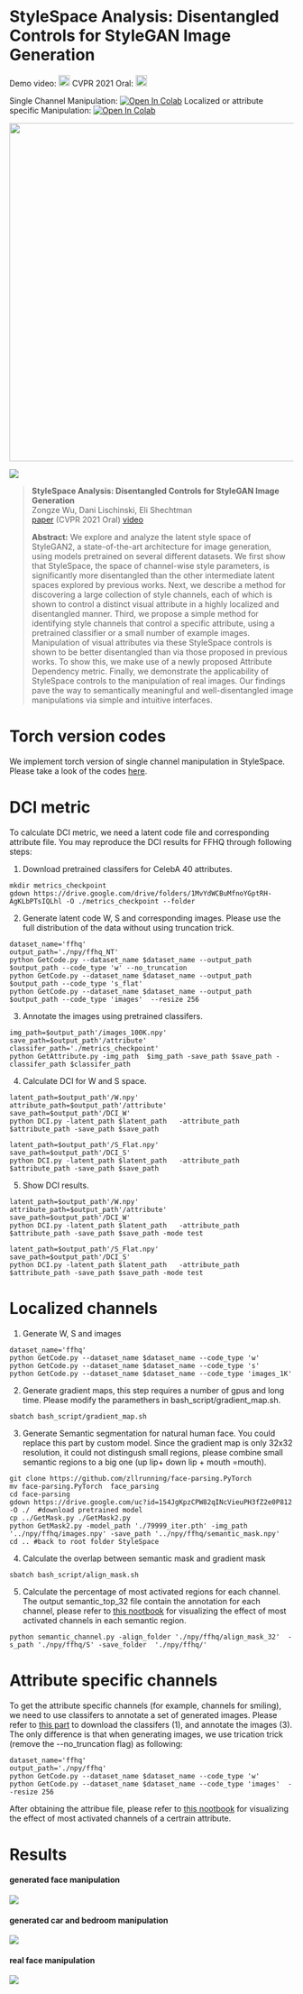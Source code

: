 # StyleSpace Analysis: Disentangled Controls for StyleGAN Image Generation 

Demo video: <a href="https://youtu.be/U7qRotRGr1w"><img src="https://img.shields.io/badge/-YouTube-red?&style=for-the-badge&logo=youtube&logoColor=white" height=20></a>
CVPR 2021 Oral: <a href="https://arxiv.org/abs/2011.12799"><img src="https://upload.wikimedia.org/wikipedia/commons/a/a8/ArXiv_web.svg" height=20></a>

Single Channel Manipulation: [![Open In Colab](https://colab.research.google.com/assets/colab-badge.svg)](https://github.com/betterze/StyleSpace/blob/main/StyleSpace_single.ipynb)
Localized or attribute specific Manipulation: [![Open In Colab](https://colab.research.google.com/assets/colab-badge.svg)](https://github.com/betterze/StyleSpace/blob/main/StyleSpace_advance.ipynb)


<p align="center">
  <a href="https://youtu.be/U7qRotRGr1w"><img src='https://github.com/betterze/StyleSpace/blob/main/imgs/stylespace_short.gif' width=600 ></a>
</p>

![](imgs/disentanglement.png)

> **StyleSpace Analysis: Disentangled Controls for StyleGAN Image Generation**<br>
Zongze Wu, Dani Lischinski, Eli Shechtman <br>
> [paper](https://arxiv.org/abs/2011.12799) (CVPR 2021 Oral) 
> [video](https://youtu.be/U7qRotRGr1w)
>
>**Abstract:** We explore and analyze the latent style space of StyleGAN2, a state-of-the-art architecture for image generation, using models pretrained on several different datasets. We first show that StyleSpace, the space of channel-wise style parameters, is significantly more disentangled than the other intermediate latent spaces explored by previous works. Next, we describe a method for discovering a large collection of style channels, each of which is shown to control a distinct visual attribute in a highly localized and disentangled manner. Third, we propose a simple method for identifying style channels that control a specific attribute, using a pretrained classifier or a small number of example images. Manipulation of visual attributes via these StyleSpace controls is shown to be better disentangled than via those proposed in previous works. To show this, we make use of a newly proposed Attribute Dependency metric. Finally, we demonstrate the applicability of StyleSpace controls to the manipulation of real images. Our findings pave the way to semantically meaningful and well-disentangled image manipulations via simple and intuitive interfaces.


# Torch version codes

We implement torch version of single channel manipulation in StyleSpace. Please take a look of the codes [here](https://github.com/orpatashnik/StyleCLIP/blob/main/global_torch/manipulate.py). 

# DCI metric

To calculate DCI metric, we need a latent code file and corresponding attribute file. You may reproduce the DCI results for FFHQ through following steps:

1. Download pretrained classifers for CelebA 40 attributes.
```
mkdir metrics_checkpoint
gdown https://drive.google.com/drive/folders/1MvYdWCBuMfnoYGptRH-AgKLbPTsIQLhl -O ./metrics_checkpoint --folder
```
2. Generate latent code W, S and corresponding images. Please use the full distribution of the data without using truncation trick.
```
dataset_name='ffhq' 
output_path='./npy/ffhq_NT'
python GetCode.py --dataset_name $dataset_name --output_path $output_path --code_type 'w' --no_truncation
python GetCode.py --dataset_name $dataset_name --output_path $output_path --code_type 's_flat' 
python GetCode.py --dataset_name $dataset_name --output_path $output_path --code_type 'images'  --resize 256
```
3. Annotate the images using pretrained classifers.
```
img_path=$output_path'/images_100K.npy'
save_path=$output_path'/attribute'
classifer_path='./metrics_checkpoint'
python GetAttribute.py -img_path  $img_path -save_path $save_path -classifer_path $classifer_path
```
4. Calculate DCI for W and S space. 
```
latent_path=$output_path'/W.npy'
attribute_path=$output_path'/attribute'
save_path=$output_path'/DCI_W'
python DCI.py -latent_path $latent_path   -attribute_path $attribute_path -save_path $save_path

latent_path=$output_path'/S_Flat.npy'
save_path=$output_path'/DCI_S'
python DCI.py -latent_path $latent_path   -attribute_path $attribute_path -save_path $save_path
```
5. Show DCI results. 
```
latent_path=$output_path'/W.npy'
attribute_path=$output_path'/attribute'
save_path=$output_path'/DCI_W'
python DCI.py -latent_path $latent_path   -attribute_path $attribute_path -save_path $save_path -mode test

latent_path=$output_path'/S_Flat.npy'
save_path=$output_path'/DCI_S'
python DCI.py -latent_path $latent_path   -attribute_path $attribute_path -save_path $save_path -mode test
```

# Localized channels
1. Generate W, S and images 
```
dataset_name='ffhq'
python GetCode.py --dataset_name $dataset_name --code_type 'w'
python GetCode.py --dataset_name $dataset_name --code_type 's'
python GetCode.py --dataset_name $dataset_name --code_type 'images_1K'
```

2. Generate gradient maps, this step requires a number of gpus and long time. Please modify the paramethers in bash_script/gradient_map.sh.
```
sbatch bash_script/gradient_map.sh
```

3. Generate Semantic segmentation for natural human face. You could replace this part by custom model. Since the gradient map is only 32x32 resolution, it could not distingush small regions, please combine small semantic regions to a big one (up lip+ down lip + mouth =mouth).
```
git clone https://github.com/zllrunning/face-parsing.PyTorch
mv face-parsing.PyTorch  face_parsing
cd face-parsing
gdown https://drive.google.com/uc?id=154JgKpzCPW82qINcVieuPH3fZ2e0P812 -O ./  #download pretrained model 
cp ../GetMask.py ./GetMask2.py
python GetMask2.py -model_path './79999_iter.pth' -img_path '../npy/ffhq/images.npy' -save_path '../npy/ffhq/semantic_mask.npy'
cd .. #back to root folder StyleSpace
```

4. Calculate the overlap between semantic mask and gradient mask
```
sbatch bash_script/align_mask.sh
```

5. Calculate the percentage of most activated regions for each channel. The output semantic_top_32 file contain the annotation for each channel, please refer to [this nootbook](https://github.com/betterze/StyleSpace/blob/main/StyleSpace_advance.ipynb) for visualizing the effect of most activated channels in each semantic region. 
```
python semantic_channel.py -align_folder './npy/ffhq/align_mask_32'  -s_path './npy/ffhq/S' -save_folder  './npy/ffhq/' 
```

# Attribute specific channels

To get the attribute specific channels (for example, channels for smiling), we need to use classifers to annotate a set of generated images. Please refer to [this part](https://github.com/betterze/StyleSpace#dci-metric) to download the classifers (1), and annotate the images (3). The only difference is that when generating images, we use trication trick (remove the  --no_truncation flag) as following:

```
dataset_name='ffhq' 
output_path='./npy/ffhq'
python GetCode.py --dataset_name $dataset_name --code_type 'w' 
python GetCode.py --dataset_name $dataset_name --code_type 'images'  --resize 256
```

After obtaining the attribue file, please refer to [this nootbook](https://github.com/betterze/StyleSpace/blob/main/StyleSpace_advance.ipynb) for visualizing the effect of most activated channels of a certrain attribute.




# Results
#### generated face manipulation
![](imgs/ffhq.png)

#### generated car and bedroom manipulation
![](imgs/car_bed.png)
#### real face manipulation
![](imgs/real.png)




